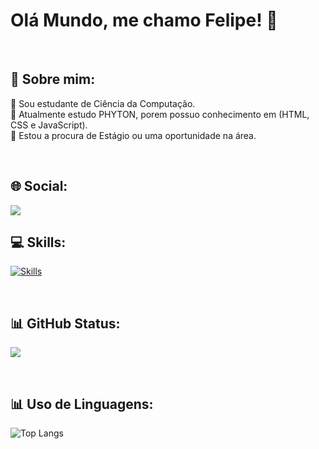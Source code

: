 # Olá Mundo, me chamo Felipe! 👋

<br>

## 💫 Sobre mim:
🔭 Sou estudante de Ciência da Computação.<br>
🌱 Atualmente estudo PHYTON, porem possuo conhecimento em (HTML, CSS e JavaScript).<br>
🤝 Estou a procura de Estágio ou uma oportunidade na área.

<br>

## 🌐 Social:
<a href="https://www.linkedin.com/in/felipe-pereira-35a55ab7/" target="_bank">
    <img src="https://devicons.dev.br/icons?icon=LinkedIn&theme=light">
<a />



## 💻 Skills:
[![Skills](https://devicons.dev.br/icons?icon=HTML,CSS,Bootstrap,JavaScript,Git,Python,MySQL&theme=light)](https://devicons.dev.br/)

<br>
          
## 📊 GitHub Status:
![](https://github-readme-streak-stats.herokuapp.com/?user=fsilvapereira94&theme=highcontrast&hide_border=false)

<br>

## 📊 Uso de Linguagens:
![Top Langs](https://github-readme-stats-git-masterrstaa-rickstaa.vercel.app/api/top-langs/?username=fsilvapereira94&bg_color=000&border_color=fff&title_color=fff&text_color=FFF)




<!-- Proudly created with GPRM ( https://gprm.itsvg.in ) -->
